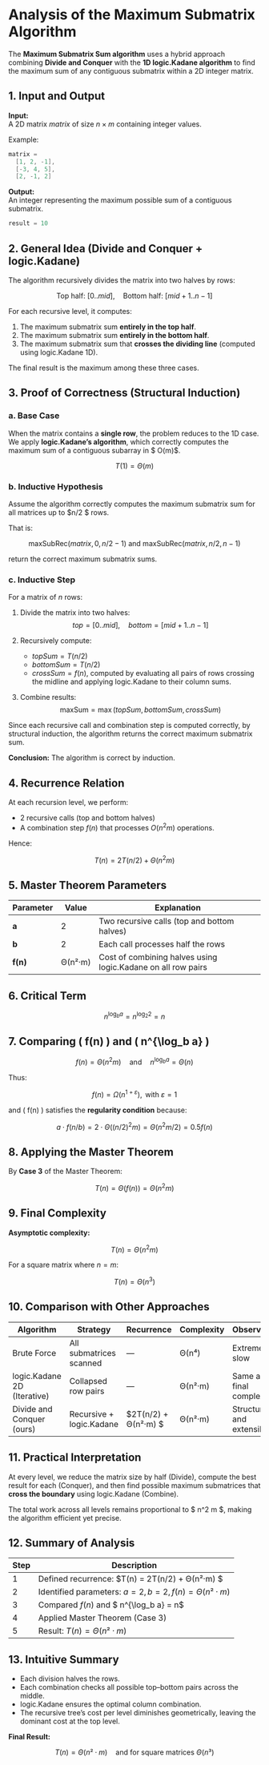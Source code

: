 
# Analysis of the Maximum Submatrix Algorithm

The **Maximum Submatrix Sum algorithm** uses a hybrid approach combining **Divide and Conquer** with the **1D logic.Kadane algorithm** to find the maximum sum of any contiguous submatrix within a 2D integer matrix.


## 1. Input and Output

**Input:**  
A 2D matrix $matrix$ of size $n \times m$ containing integer values.

Example:

```scala
matrix = 
  [1, 2, -1],
  [-3, 4, 5],
  [2, -1, 2]
```

**Output:**  
An integer representing the maximum possible sum of a contiguous submatrix.

```scala
result = 10
```



## 2. General Idea (Divide and Conquer + logic.Kadane)

The algorithm recursively divides the matrix into two halves by rows:

$$
\text{Top half: } [0..mid], \quad \text{Bottom half: } [mid+1..n-1]
$$

For each recursive level, it computes:
1. The maximum submatrix sum **entirely in the top half**.
2. The maximum submatrix sum **entirely in the bottom half**.
3. The maximum submatrix sum that **crosses the dividing line** (computed using logic.Kadane 1D).

The final result is the maximum among these three cases.



## 3. Proof of Correctness (Structural Induction)

### a. Base Case

When the matrix contains a **single row**, the problem reduces to the 1D case.  
We apply **logic.Kadane’s algorithm**, which correctly computes the maximum sum of a contiguous subarray in $ O(m)$.

$$
T(1) = Θ(m)
$$

### b. Inductive Hypothesis

Assume the algorithm correctly computes the maximum submatrix sum for all matrices up to $n/2 $ rows.

That is:

$$
\text{maxSubRec}(matrix, 0, n/2 - 1) \text{ and } \text{maxSubRec}(matrix, n/2, n - 1)
$$

return the correct maximum submatrix sums.

### c. Inductive Step

For a matrix of  $n$ rows:

1. Divide the matrix into two halves:
   $$
   top = [0..mid], \quad bottom = [mid+1..n-1]
   $$

2. Recursively compute:
   - $topSum = T(n/2)$
   - $bottomSum = T(n/2)$
   - $crossSum = f(n)$, computed by evaluating all pairs of rows crossing the midline and applying logic.Kadane to their column sums.

3. Combine results:
   $$
   \text{maxSum} = \max(topSum, bottomSum, crossSum)
   $$

Since each recursive call and combination step is computed correctly, by structural induction, the algorithm returns the correct maximum submatrix sum.

**Conclusion:** The algorithm is correct by induction.


## 4. Recurrence Relation

At each recursion level, we perform:
- 2 recursive calls (top and bottom halves)
- A combination step $f(n)$ that processes $O(n^2 m)$ operations.

Hence:

$$
T(n) = 2T(n/2) + Θ(n^2 m)
$$



## 5. Master Theorem Parameters

| Parameter | Value | Explanation |
|------------|--------|-------------|
| **a** | 2 | Two recursive calls (top and bottom halves) |
| **b** | 2 | Each call processes half the rows |
| **f(n)** | Θ(n²·m) | Cost of combining halves using logic.Kadane on all row pairs |



## 6. Critical Term

$$
n^{\log_b a} = n^{\log_2 2} = n
$$



## 7. Comparing \( f(n) \) and \( n^{\log_b a} \)

$$
f(n) = Θ(n^2 m) \quad \text{and} \quad n^{\log_b a} = Θ(n)
$$

Thus:

$$
f(n) = Ω(n^{1 + ε}), \text{ with } ε = 1
$$

and \( f(n) \) satisfies the **regularity condition** because:

$$
a \cdot f(n/b) = 2 \cdot Θ((n/2)^2 m) = Θ(n^2 m / 2) = 0.5 f(n)
$$


## 8. Applying the Master Theorem

By **Case 3** of the Master Theorem:

$$
T(n) = Θ(f(n)) = Θ(n^2 m)
$$



## 9. Final Complexity

**Asymptotic complexity:**

$$
T(n) = Θ(n^2 m)
$$

For a square matrix where $n = m$:

$$
T(n) = Θ(n^3)
$$


## 10. Comparison with Other Approaches

| Algorithm | Strategy | Recurrence | Complexity | Observation |
|------------|-----------|-------------|-------------|--------------|
| Brute Force | All submatrices scanned | — | Θ(n⁴) | Extremely slow |
| logic.Kadane 2D (Iterative) | Collapsed row pairs | — | Θ(n²·m) | Same as our final complexity |
| Divide and Conquer (ours) | Recursive + logic.Kadane | $2T(n/2) + Θ(n²·m) $ | Θ(n²·m) | Structured and extensible |

## 11. Practical Interpretation

At every level, we reduce the matrix size by half (Divide), compute the best result for each (Conquer), and then find possible maximum submatrices that **cross the boundary** using logic.Kadane (Combine).

The total work across all levels remains proportional to $ n^2 m $, making the algorithm efficient yet precise.


## 12. Summary of Analysis

| Step | Description |
|------|--------------|
| 1 | Defined recurrence: $T(n) = 2T(n/2) + Θ(n²·m) $|
| 2 | Identified parameters: $a = 2, b = 2, f(n) = Θ(n²·m)$ |
| 3 | Compared $f(n)$ and $ n^{\log_b a} = n$ |
| 4 | Applied Master Theorem (Case 3) |
| 5 | Result: $T(n) = Θ(n²·m)$ |

## 13. Intuitive Summary

- Each division halves the rows.
- Each combination checks all possible top–bottom pairs across the middle.
- logic.Kadane ensures the optimal column combination.
- The recursive tree’s cost per level diminishes geometrically, leaving the dominant cost at the top level.

**Final Result:**

$$
T(n) = Θ(n²·m)
\quad \text{and for square matrices } Θ(n³)
$$
